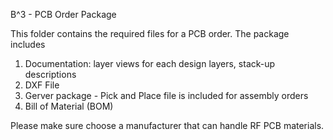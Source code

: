B^3 - PCB Order Package

This folder contains the required files for a PCB order. The package includes
1. Documentation: layer views for each design layers, stack-up descriptions
2. DXF File
3. Gerver package - Pick and Place file is included for assembly orders
4. Bill of Material (BOM)

Please make sure choose a manufacturer that can handle RF PCB materials.
